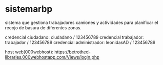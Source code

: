# sistemarbp
sistema que gestiona trabajadores camiones y actividades para planificar el recojo de basura de diferentes zonas.

credencial ciudadano:
ciudadano / 123456789
credencial trabajador:
trabajador / 123456789
credencial administrador:
leonidasAD / 123456789

host web(000webhost): https://betrothed-libraries.000webhostapp.com/Views/login.php
